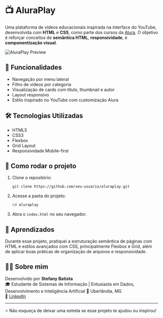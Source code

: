 # 📺 AluraPlay

Uma plataforma de vídeos educacionais inspirada na interface do YouTube, desenvolvida com **HTML** e **CSS**, como parte dos cursos da [Alura](https://www.alura.com.br/). O objetivo é reforçar conceitos de **semântica HTML**, **responsividade**, e **componentização visual**.

![AluraPlay Preview](./838a5968-da9d-4f7e-9d33-d8e80d91bd88.png)

## 🚀 Funcionalidades

- Navegação por menu lateral
- Filtro de vídeos por categoria
- Visualização de cards com título, thumbnail e autor
- Layout responsivo
- Estilo inspirado no YouTube com customização Alura

## 🛠️ Tecnologias Utilizadas

- HTML5
- CSS3
- Flexbox
- Grid Layout
- Responsividade Mobile-first

## 📂 Como rodar o projeto

1. Clone o repositório:
   ```bash
   git clone https://github.com/seu-usuario/aluraplay.git
   ```
2. Acesse a pasta do projeto:
   ```bash
   cd aluraplay
   ```
3. Abra o `index.html` no seu navegador.

## 🧠 Aprendizados

Durante esse projeto, pratiquei a estruturação semântica de páginas com HTML e estilos avançados com CSS, principalmente Flexbox e Grid, além de aplicar boas práticas de organização de arquivos e responsividade.

## 👩‍💻 Sobre mim

Desenvolvido por **Stefany Batista**  
🎓 Estudante de Sistemas de Informação | Entusiasta em Dados, Desenvolvimento e Inteligência Artificial 
📍 Uberlândia, MG  
📎 [LinkedIn](https://www.linkedin.com/in/stefanybrauns)

---

⭐️ Não esqueça de deixar uma estrela se esse projeto te ajudou ou inspirou!
